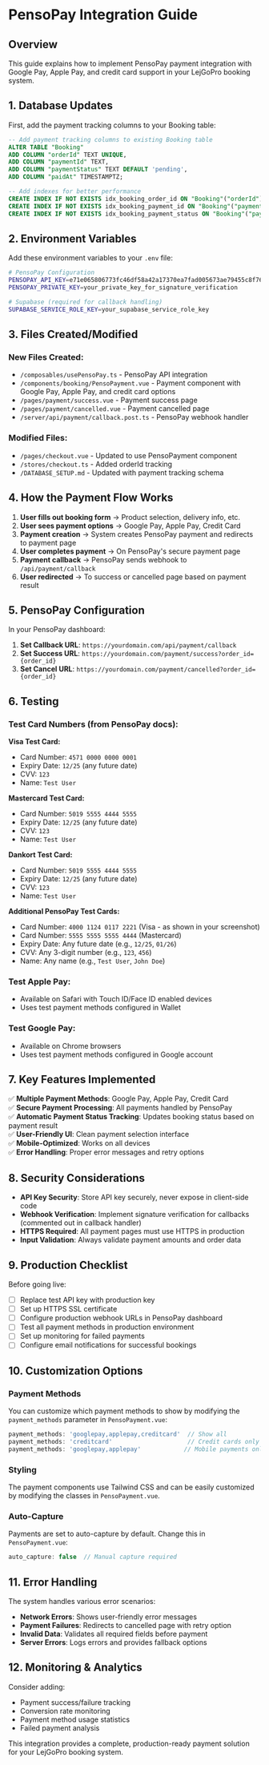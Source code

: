 # PensoPay Integration Guide

## Overview

This guide explains how to implement PensoPay payment integration with Google Pay, Apple Pay, and credit card support in your LejGoPro booking system.

## 1. Database Updates

First, add the payment tracking columns to your Booking table:

```sql
-- Add payment tracking columns to existing Booking table
ALTER TABLE "Booking" 
ADD COLUMN "orderId" TEXT UNIQUE,
ADD COLUMN "paymentId" TEXT,
ADD COLUMN "paymentStatus" TEXT DEFAULT 'pending',
ADD COLUMN "paidAt" TIMESTAMPTZ;

-- Add indexes for better performance
CREATE INDEX IF NOT EXISTS idx_booking_order_id ON "Booking"("orderId");
CREATE INDEX IF NOT EXISTS idx_booking_payment_id ON "Booking"("paymentId");
CREATE INDEX IF NOT EXISTS idx_booking_payment_status ON "Booking"("paymentStatus");
```

## 2. Environment Variables

Add these environment variables to your `.env` file:

```bash
# PensoPay Configuration
PENSOPAY_API_KEY=e71e065806773fc46df58a42a17370ea7fad005673ae79455c8f76fc511f2baa
PENSOPAY_PRIVATE_KEY=your_private_key_for_signature_verification

# Supabase (required for callback handling)
SUPABASE_SERVICE_ROLE_KEY=your_supabase_service_role_key
```

## 3. Files Created/Modified

### New Files Created:
- `/composables/usePensoPay.ts` - PensoPay API integration
- `/components/booking/PensoPayment.vue` - Payment component with Google Pay, Apple Pay, and credit card options
- `/pages/payment/success.vue` - Payment success page
- `/pages/payment/cancelled.vue` - Payment cancelled page
- `/server/api/payment/callback.post.ts` - PensoPay webhook handler

### Modified Files:
- `/pages/checkout.vue` - Updated to use PensoPayment component
- `/stores/checkout.ts` - Added orderId tracking
- `/DATABASE_SETUP.md` - Updated with payment tracking schema

## 4. How the Payment Flow Works

1. **User fills out booking form** → Product selection, delivery info, etc.
2. **User sees payment options** → Google Pay, Apple Pay, Credit Card
3. **Payment creation** → System creates PensoPay payment and redirects to payment page
4. **User completes payment** → On PensoPay's secure payment page
5. **Payment callback** → PensoPay sends webhook to `/api/payment/callback`
6. **User redirected** → To success or cancelled page based on payment result

## 5. PensoPay Configuration

In your PensoPay dashboard:

1. **Set Callback URL**: `https://yourdomain.com/api/payment/callback`
2. **Set Success URL**: `https://yourdomain.com/payment/success?order_id={order_id}`
3. **Set Cancel URL**: `https://yourdomain.com/payment/cancelled?order_id={order_id}`

## 6. Testing

### Test Card Numbers (from PensoPay docs):

**Visa Test Card:**
- Card Number: `4571 0000 0000 0001`
- Expiry Date: `12/25` (any future date)
- CVV: `123`
- Name: `Test User`

**Mastercard Test Card:**
- Card Number: `5019 5555 4444 5555`
- Expiry Date: `12/25` (any future date)
- CVV: `123`
- Name: `Test User`

**Dankort Test Card:**
- Card Number: `5019 5555 4444 5555`
- Expiry Date: `12/25` (any future date)
- CVV: `123`
- Name: `Test User`

**Additional PensoPay Test Cards:**
- Card Number: `4000 1124 0117 2221` (Visa - as shown in your screenshot)
- Card Number: `5555 5555 5555 4444` (Mastercard)
- Expiry Date: Any future date (e.g., `12/25`, `01/26`)
- CVV: Any 3-digit number (e.g., `123`, `456`)
- Name: Any name (e.g., `Test User`, `John Doe`)

### Test Apple Pay:
- Available on Safari with Touch ID/Face ID enabled devices
- Uses test payment methods configured in Wallet

### Test Google Pay:
- Available on Chrome browsers
- Uses test payment methods configured in Google account

## 7. Key Features Implemented

✅ **Multiple Payment Methods**: Google Pay, Apple Pay, Credit Card  
✅ **Secure Payment Processing**: All payments handled by PensoPay  
✅ **Automatic Payment Status Tracking**: Updates booking status based on payment result  
✅ **User-Friendly UI**: Clean payment selection interface  
✅ **Mobile-Optimized**: Works on all devices  
✅ **Error Handling**: Proper error messages and retry options  

## 8. Security Considerations

- **API Key Security**: Store API key securely, never expose in client-side code
- **Webhook Verification**: Implement signature verification for callbacks (commented out in callback handler)
- **HTTPS Required**: All payment pages must use HTTPS in production
- **Input Validation**: Always validate payment amounts and order data

## 9. Production Checklist

Before going live:

- [ ] Replace test API key with production key
- [ ] Set up HTTPS SSL certificate
- [ ] Configure production webhook URLs in PensoPay dashboard
- [ ] Test all payment methods in production environment
- [ ] Set up monitoring for failed payments
- [ ] Configure email notifications for successful bookings

## 10. Customization Options

### Payment Methods
You can customize which payment methods to show by modifying the `payment_methods` parameter in `PensoPayment.vue`:

```javascript
payment_methods: 'googlepay,applepay,creditcard'  // Show all
payment_methods: 'creditcard'                     // Credit cards only
payment_methods: 'googlepay,applepay'            // Mobile payments only
```

### Styling
The payment components use Tailwind CSS and can be easily customized by modifying the classes in `PensoPayment.vue`.

### Auto-Capture
Payments are set to auto-capture by default. Change this in `PensoPayment.vue`:

```javascript
auto_capture: false  // Manual capture required
```

## 11. Error Handling

The system handles various error scenarios:

- **Network Errors**: Shows user-friendly error messages
- **Payment Failures**: Redirects to cancelled page with retry option
- **Invalid Data**: Validates all required fields before payment
- **Server Errors**: Logs errors and provides fallback options

## 12. Monitoring & Analytics

Consider adding:

- Payment success/failure tracking
- Conversion rate monitoring
- Payment method usage statistics
- Failed payment analysis

This integration provides a complete, production-ready payment solution for your LejGoPro booking system.